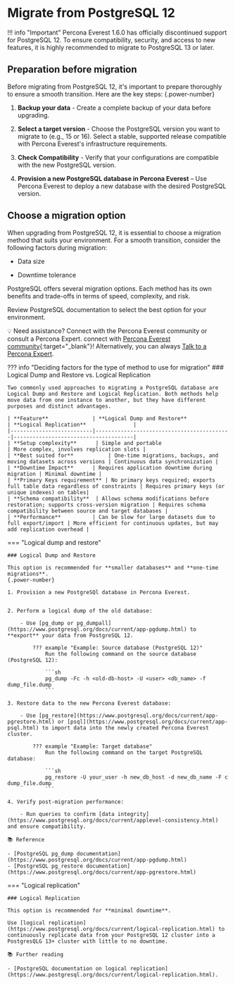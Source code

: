 # Migrate from PostgreSQL 12

!!! info "Important"
    Percona Everest 1.6.0 has officially discontinued support for PostgreSQL 12. To ensure compatibility, security, and access to new features, it is highly recommended to migrate to PostgreSQL 13 or later.

## Preparation before migration

Before migrating from PostgreSQL 12, it's important to prepare thoroughly to ensure a smooth transition. Here are the key steps:
{.power-number}

1. **Backup your data** - Create a complete backup of your data before upgrading.

2. **Select a target version** - Choose the PostgreSQL version you want to migrate to (e.g., 15 or 16). Select a stable, supported release compatible with Percona Everest's infrastructure requirements.

3. **Check Compatibility** - Verify that your configurations are compatible with the new PostgreSQL version.

4. **Provision a new PostgreSQL database in Percona Everest** – Use Percona Everest to deploy a new database with the desired PostgreSQL version.


## Choose a migration option

When upgrading from PostgreSQL 12, it is essential to choose a migration method that suits your environment. For a smooth transition, consider the following factors during migration:

- Data size

- Downtime tolerance

PostgreSQL offers several migration options. Each method has its own benefits and trade-offs in terms of speed, complexity, and risk.

Review PostgreSQL documentation to select the best option for your environment.

💡 Need assistance? Connect with the Percona Everest community or consult a Percona Expert. connect with [Percona Everest community](https://forums.percona.com/t/welcome-to-perconas-community-forum/7){:target="_blank"}! Alternatively, you can always [Talk to a Percona Expert](../get-help.md#percona-experts).


??? info "Deciding factors for the type of method to use for migration"
    ### Logical Dump and Restore vs. Logical Replication

    Two commonly used approaches to migrating a PostgreSQL database are Logical Dump and Restore and Logical Replication. Both methods help move data from one instance to another, but they have different purposes and distinct advantages.

    | **Feature**              | **Logical Dump and Restore**               | **Logical Replication**               |
    |--------------------------|-------------------------------------------|--------------------------------------|
    | **Setup complexity**      | Simple and portable                      | More complex, involves replication slots |
    | **Best suited for**           | One-time migrations, backups, and moving datasets across versions | Continuous data synchronization |
    | **Downtime Impact**      | Requires application downtime during migration | Minimal downtime |
    | **Primary Keys requirement** | No primary keys required; exports full table data regardless of constraints | Requires primary keys (or unique indexes) on tables|
    | **Schema compatibility**  | Allows schema modifications before restoration; supports cross-version migration | Requires schema compatibility between source and target databases |
    | **Performance**          | Can be slow for large datasets due to full export/import | More efficient for continuous updates, but may add replication overhead |

=== "Logical dump and restore"

    ### Logical Dump and Restore

    This option is recommended for **smaller databases** and **one-time migrations**.
    {.power-number}

    1. Provision a new PostgreSQl database in Percona Everest.


    2. Perform a logical dump of the old database:

        - Use [pg_dump or pg_dumpall](https://www.postgresql.org/docs/current/app-pgdump.html) to **export** your data from PostgreSQL 12.

            ??? example "Example: Source database (PostgreSQL 12)"
                Run the following command on the source database (PostgreSQL 12):

                ```sh
                pg_dump -Fc -h <old-db-host> -U <user> <db_name> -f dump_file.dump
                ```

    3. Restore data to the new Percona Everest database:

        - Use [pg_restore](https://www.postgresql.org/docs/current/app-pgrestore.html) or [psql](https://www.postgresql.org/docs/current/app-psql.html) to import data into the newly created Percona Everest cluster.

            ??? example "Example: Target database"
                Run the following command on the target PostgreSQL database:
            
                ```sh
                pg_restore -U your_user -h new_db_host -d new_db_name -F c dump_file.dump
                ```

    4. Verify post-migration performance:

        - Run queries to confirm [data integrity](https://www.postgresql.org/docs/current/applevel-consistency.html) and ensure compatibility.

    📚 Reference

    - [PostgreSQL pg_dump documentation](https://www.postgresql.org/docs/current/app-pgdump.html)
    - [PostgreSQL pg_restore documentation](https://www.postgresql.org/docs/current/app-pgrestore.html)

=== "Logical replication"

    ### Logical Replication

    This option is recommended for **minimal downtime**.

    Use [logical replication](https://www.postgresql.org/docs/current/logical-replication.html) to continuously replicate data from your PostgreSQL 12 cluster into a PostgresQLG 13+ cluster with little to no downtime.

    📚 Further reading

    - [PostgreSQL documentation on logical replication](https://www.postgresql.org/docs/current/logical-replication.html).







